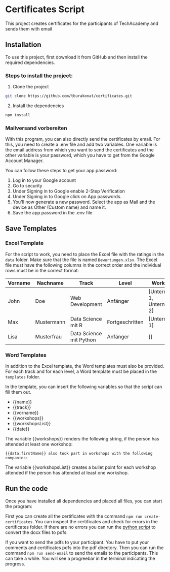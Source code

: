 # Certificates Script

This project creates certificates for the participants of TechAcademy and sends them with email

## Installation

To use this project, first download it from GitHub and then install the required dependencies.

### Steps to install the project:

1. Clone the project

```bash
git clone https://github.com/tburakonat/certificates.git
```

2. Install the dependencies

```bash
npm install
```

### Mailversand vorbereiten

With this program, you can also directly send the certificates by email. For this, you need to create a .env file and add two variables. One variable is the email address from which you want to send the certificates and the other variable is your password, which you have to get from the Google Account Manager.

You can follow these steps to get your app password:

1. Log in to your Google account
2. Go to security
3. Under Signing in to Google enable 2-Step Verification
4. Under Signing in to Google click on App passwords.
5. You'll now generate a new password. Select the app as Mail and the device as Other (Custom name) and name it.
6. Save the app password in the .env file

## Save Templates

### Excel Template

For the script to work, you need to place the Excel file with the ratings in the `data` folder. Make sure that the file is named `Bewertungen.xlsx`. The Excel file must have the following columns in the correct order and the individual rows must be in the correct format:

| Vorname | Nachname   | Track                   | Level           | Workshops                      | Email             | Kommentar              |
| ------- | ---------- | ----------------------- | --------------- | ------------------------------ | ----------------- | ---------------------- |
| John    | Doe        | Web Development         | Anfänger        | [Unternehmen 1, Unternehmen 2] | email@adresse.com | Hallo Lieber, ...      |
| Max     | Mustermann | Data Science mit R      | Fortgeschritten | [Unternehmen 1]                | email@adresse.com | Sehr gutes Projekt ... |
| Lisa    | Musterfrau | Data Science mit Python | Anfänger        | []                             | email@adresse.com | ...                    |

### Word Templates

In addition to the Excel template, the Word templates must also be provided. For each track and for each level, a Word template must be placed in the `templates` folder.

In the template, you can insert the following variables so that the script can fill them out.

-   {{name}}
-   {{track}}
-   {{vorname}}
-   {{workshops}}
-   {{workshopsList}}
-   {{date}}

The variable {{workshops}} renders the following string, if the person has attended at least one workshop:

`{{data.firstName}} also took part in workshops with the following companies:`

The variable {{workshopsList}} creates a bullet point for each workshop attended if the person has attended at least one workshop.

## Run the code

Once you have installed all dependencies and placed all files, you can start the program:

First you can create all the certificates with the command `npm run create-certificates`. You can inspect the certificates and check for errors in the certificates folder. If there are no errors you can run the [python script]() to convert the docx files to pdfs.

If you want to send the pdfs to your participant. You have to put your comments and certificates pdfs into the pdf directory. Then you can run the command `npm run send-email` to send the emails to the participants. This can take a while. You will see a progreebar in the terminal indicating the progress.
